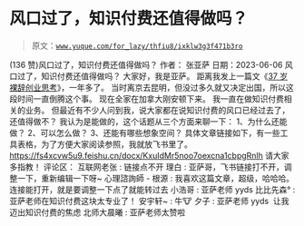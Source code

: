 # 风口过了，知识付费还值得做吗？

> 原文：[`www.yuque.com/for_lazy/thfiu8/ixklw3g3f471b3ro`](https://www.yuque.com/for_lazy/thfiu8/ixklw3g3f471b3ro)

<ne-h2 id="7ffee0b3" data-lake-id="7ffee0b3"><ne-heading-ext><ne-heading-anchor></ne-heading-anchor><ne-heading-fold></ne-heading-fold></ne-heading-ext><ne-heading-content><ne-text id="ude7162bb">(136 赞)风口过了，知识付费还值得做吗？</ne-text></ne-heading-content></ne-h2> <ne-p id="uc881f317" data-lake-id="uc881f317"><ne-text id="ubaaaeccb">作者： 张亚萨</ne-text></ne-p> <ne-p id="u32e674ef" data-lake-id="u32e674ef"><ne-text id="u38961171">日期：2023-06-06</ne-text></ne-p> <ne-p id="u822c08be" data-lake-id="u822c08be"><ne-text id="uca04140b">风口过了，知识付费还值得做吗？</ne-text></ne-p> <ne-p id="uf97b1613" data-lake-id="uf97b1613"><ne-text id="ud6c2bdd4">大家好，我是亚萨。</ne-text></ne-p> <ne-p id="u41294bc5" data-lake-id="u41294bc5"><ne-text id="ua23d48b2">距离我发上一篇文《</ne-text>[<ne-text id="u6a7cad7d">37 岁裸辞创业思考</ne-text>](https://articles.zsxq.com/id_xw4p4pkmuvdv.html)<ne-text id="u625180cf">》，一年多了。</ne-text></ne-p> <ne-p id="ucf487be0" data-lake-id="ucf487be0"><ne-text id="u70f0f656">当时离京去昆明，但没过多久就又决定出国，所以这段时间一直倒腾这个事。</ne-text></ne-p> <ne-p id="uf047f1b5" data-lake-id="uf047f1b5"><ne-text id="ue28778f1">现在全家在加拿大刚安顿下来。</ne-text></ne-p> <ne-p id="u8f758c65" data-lake-id="u8f758c65"><ne-text id="u12e3bc54">我一直在做知识付费相关的业务。</ne-text></ne-p> <ne-p id="u0fdbfa8e" data-lake-id="u0fdbfa8e"><ne-text id="u76062f17">但最近有不少人问到我，说大家都在说知识付费的风口已经过去了，还值得做不？</ne-text></ne-p> <ne-p id="u6af2c271" data-lake-id="u6af2c271"><ne-text id="uea8867d1">我认为是能做的，这个话题从三个方面来聊一下：</ne-text></ne-p> <ne-p id="ub5e74aca" data-lake-id="ub5e74aca"><ne-text id="uabcb930d">1、为什么还能做？</ne-text></ne-p> <ne-p id="ucd172ae6" data-lake-id="ucd172ae6"><ne-text id="uf2ae4357">2、可以怎么做？</ne-text></ne-p> <ne-p id="u7a24026d" data-lake-id="u7a24026d"><ne-text id="u00708800">3、还能有哪些想象空间？</ne-text></ne-p> <ne-p id="u71cc3877" data-lake-id="u71cc3877"><ne-text id="u8ecc0dfa">具体文章链接如下，有一些工具表格，为了方便大家阅读参照，我就放飞书里了。</ne-text></ne-p> <ne-p id="u527145dd" data-lake-id="u527145dd">[<ne-text id="uad8017bc">https://fs4xcvw5u9.feishu.cn/docx/KxuIdMr5noo7oexcna1cbpgRnlh</ne-text>](https://fs4xcvw5u9.feishu.cn/docx/KxuIdMr5noo7oexcna1cbpgRnlh)</ne-p> <ne-p id="u00c3d137" data-lake-id="u00c3d137"><ne-text id="u4a22800f">请大家多指教！</ne-text></ne-p> <ne-hole id="uef3a2058" data-lake-id="uef3a2058"><ne-card data-card-name="hr" data-card-type="block" id="u2Si7" data-event-boundary="card"><ne-p id="u1960234d" data-lake-id="u1960234d"><ne-text id="u112a980a">评论区：</ne-text></ne-p> <ne-p id="uf6a63fa4" data-lake-id="uf6a63fa4"><ne-text id="u3db8665a">互联网老张 : 链接点不开</ne-text> <ne-text id="ud30f6315">理白 : 亚萨哥，飞书链接打不开，调整一下，重新编辑一下呀~</ne-text> <ne-text id="u09be0d68">心理諮詢師 - 根源 : 我喜欢这篇文章，超级，哈哈哈。连接能打开，就是要调整一下点了就能转过去</ne-text> <ne-text id="u378df7d3">小浩哥 : 亚萨老师 yyds</ne-text> <ne-text id="u241d1de5">比比先森° : 亚萨老师在知识付费这块太专业了！</ne-text> <ne-text id="ufc39c8d8">安宇轩~ : 牛🐮</ne-text> <ne-text id="ucc63ed5f">夕子 : 亚萨老师 yyds  让我迈出知识付费的焦虑</ne-text> <ne-text id="ub25a8b14">北师大晨曦 : 亚萨老师太赞啦</ne-text></ne-p></ne-card></ne-hole>